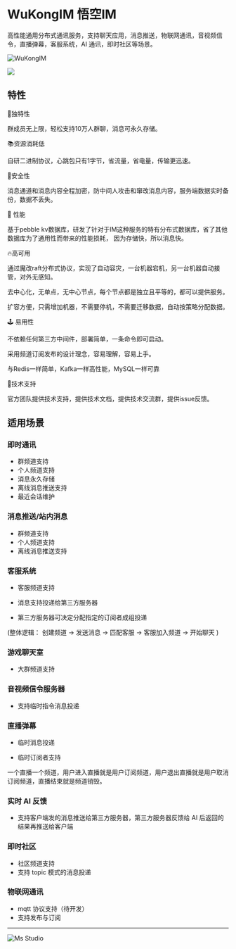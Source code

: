 # WuKongIM 悟空IM

高性能通用分布式通讯服务，支持聊天应用，消息推送，物联网通讯，音视频信令，直播弹幕，客服系统，AI 通讯，即时社区等场景。

![WuKongIM](https://file.lifebus.top/imgs/wukongim_cover.jpg)

![](https://img.shields.io/badge/%E6%96%B0%E7%96%86%E8%90%8C%E6%A3%AE%E8%BD%AF%E4%BB%B6%E5%BC%80%E5%8F%91%E5%B7%A5%E4%BD%9C%E5%AE%A4-%E6%8F%90%E4%BE%9B%E6%8A%80%E6%9C%AF%E6%94%AF%E6%8C%81-blue)

## 特性

🎦独特性

群成员无上限，轻松支持10万人群聊，消息可永久存储。

📚资源消耗低

自研二进制协议，心跳包只有1字节，省流量，省电量，传输更迅速。

🔐安全性

消息通道和消息内容全程加密，防中间人攻击和窜改消息内容，服务端数据实时备份，数据不丢失。

🚀 性能

基于pebble kv数据库，研发了针对于IM这种服务的特有分布式数据库，省了其他数据库为了通用性而带来的性能损耗， 因为存储快，所以消息快。

🔥高可用

通过魔改raft分布式协议，实现了自动容灾，一台机器宕机，另一台机器自动接管，对外无感知。

去中心化，无单点，无中心节点，每个节点都是独立且平等的，都可以提供服务。

扩容方便，只需增加机器，不需要停机，不需要迁移数据，自动按策略分配数据。

🕹️ 易用性

不依赖任何第三方中间件，部署简单，一条命令即可启动。

采用频道订阅发布的设计理念，容易理解，容易上手。

与Redis一样简单，Kafka一样高性能，MySQL一样可靠

🌲技术支持

官方团队提供技术支持，提供技术文档，提供技术交流群，提供issue反馈。

## 适用场景

### 即时通讯

+ 群频道支持
+ 个人频道支持
+ 消息永久存储
+ 离线消息推送支持
+ 最近会话维护

### 消息推送/站内消息

+ 群频道支持
+ 个人频道支持
+ 离线消息推送支持

### 客服系统

+ 客服频道支持

+ 消息支持投递给第三方服务器

+ 第三方服务器可决定分配指定的订阅者成组投递

(整体逻辑： 创建频道 -> 发送消息 -> 匹配客服 -> 客服加入频道 -> 开始聊天 )

### 游戏聊天室

+ 大群频道支持

### 音视频信令服务器

+ 支持临时指令消息投递

### 直播弹幕

+ 临时消息投递

+ 临时订阅者支持

一个直播一个频道，用户进入直播就是用户订阅频道，用户退出直播就是用户取消订阅频道，直播结束就是频道销毁。

### 实时 AI 反馈

+ 支持客户端发的消息推送给第三方服务器，第三方服务器反馈给 AI 后返回的结果再推送给客户端

### 即时社区

+ 社区频道支持
+ 支持 topic 模式的消息投递

### 物联网通讯

+ mqtt 协议支持（待开发）
+ 支持发布与订阅

---

![Ms Studio](https://file.lifebus.top/imgs/ms_blank_001.png)
